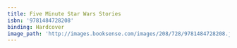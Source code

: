 ```yaml
---
title: Five Minute Star Wars Stories
isbn: '9781484728208'
binding: Hardcover
image_path: 'http://images.booksense.com/images/208/728/9781484728208.jpg'
---
```


